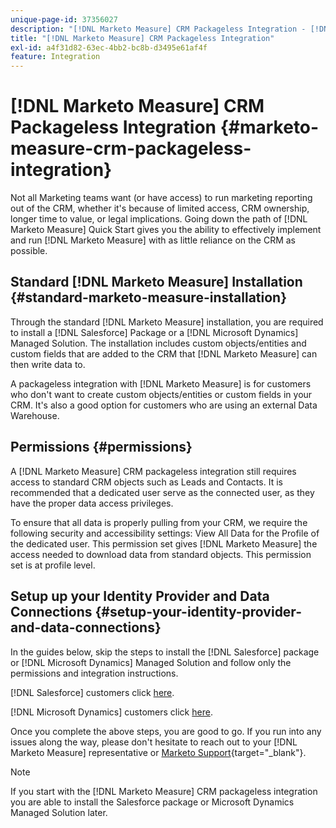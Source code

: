 ```yaml
---
unique-page-id: 37356027
description: "[!DNL Marketo Measure] CRM Packageless Integration - [!DNL Marketo Measure]"
title: "[!DNL Marketo Measure] CRM Packageless Integration"
exl-id: a4f31d82-63ec-4bb2-bc8b-d3495e61af4f
feature: Integration
---
```

# [!DNL Marketo Measure] CRM Packageless Integration {#marketo-measure-crm-packageless-integration}

Not all Marketing teams want (or have access) to run marketing reporting out of the CRM, whether it's because of limited access, CRM ownership, longer time to value, or legal implications. Going down the path of [!DNL Marketo Measure] Quick Start gives you the ability to effectively implement and run [!DNL Marketo Measure] with as little reliance on the CRM as possible.

## Standard [!DNL Marketo Measure] Installation {#standard-marketo-measure-installation}

Through the standard [!DNL Marketo Measure] installation, you are required to install a [!DNL Salesforce] Package or a [!DNL Microsoft Dynamics] Managed Solution. The installation includes custom objects/entities and custom fields that are added to the CRM that [!DNL Marketo Measure] can then write data to.

A packageless integration with [!DNL Marketo Measure] is for customers who don't want to create custom objects/entities or custom fields in your CRM. It's also a good option for customers who are using an external Data Warehouse.

## Permissions {#permissions}

A [!DNL Marketo Measure] CRM packageless integration still requires access to standard CRM objects such as Leads and Contacts. It is recommended that a dedicated user serve as the connected user, as they have the proper data access privileges.

To ensure that all data is properly pulling from your CRM, we require the following security and accessibility settings: View All Data for the Profile of the dedicated user. This permission set gives [!DNL Marketo Measure] the access needed to download data from standard objects. This permission set is at profile level.

## Setup up your Identity Provider and Data Connections {#setup-your-identity-provider-and-data-connections}

In the guides below, skip the steps to install the [!DNL Salesforce] package or [!DNL Microsoft Dynamics] Managed Solution and follow only the permissions and integration instructions.

[!DNL Salesforce] customers click [here](/help/configuration-and-setup/marketo-measure-and-salesforce/marketo-measure-salesforce-package-installation-and-set-up.md).

[!DNL Microsoft Dynamics] customers click [here](/help/marketo-measure-and-dynamics/getting-started-with-marketo-measure-and-dynamics/microsoft-dynamics-crm-installation-guide.md).

Once you complete the above steps, you are good to go. If you run into any issues along the way, please don't hesitate to reach out to your [!DNL Marketo Measure] representative or [Marketo Support](https://nation.marketo.com/t5/support/ct-p/Support){target="_blank"}.

>[!NOTE]
>
>If you start with the [!DNL Marketo Measure] CRM packageless integration you are able to install the Salesforce package or Microsoft Dynamics Managed Solution later.
